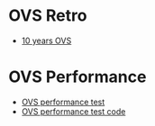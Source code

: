 # OVS Retro 
 - [10 years OVS](https://ovsorbit.org/success-and-failure.pdf)

# OVS Performance
 - [OVS performance test](https://www.slideshare.net/LF_OpenvSwitch/lfovs17red-hats-perspective-on-ovs-hw-offload-status)
 - [OVS performance test code](https://github.com/chaudron/ovs_perf)
